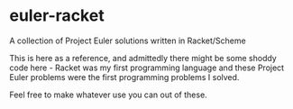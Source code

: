 # euler-racket
A collection of Project Euler solutions written in Racket/Scheme

This is here as a reference, and admittedly there might be some shoddy code here - Racket was my first programming language and these Project Euler problems were the first programming problems I solved.

Feel free to make whatever use you can out of these.
